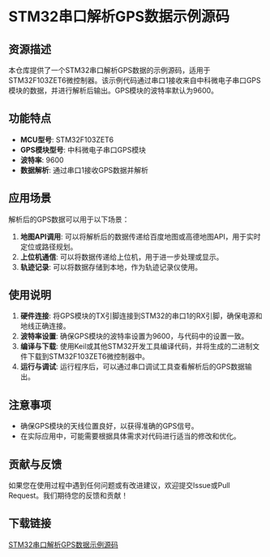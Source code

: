 # STM32串口解析GPS数据示例源码

## 资源描述

本仓库提供了一个STM32串口解析GPS数据的示例源码，适用于STM32F103ZET6微控制器。该示例代码通过串口1接收来自中科微电子串口GPS模块的数据，并进行解析后输出。GPS模块的波特率默认为9600。

## 功能特点

- **MCU型号**: STM32F103ZET6
- **GPS模块型号**: 中科微电子串口GPS模块
- **波特率**: 9600
- **数据解析**: 通过串口1接收GPS数据并解析

## 应用场景

解析后的GPS数据可以用于以下场景：

1. **地图API调用**: 可以将解析后的数据传递给百度地图或高德地图API，用于实时定位或路径规划。
2. **上位机通信**: 可以将数据传递给上位机，用于进一步处理或显示。
3. **轨迹记录**: 可以将数据存储到本地，作为轨迹记录仪使用。

## 使用说明

1. **硬件连接**: 将GPS模块的TX引脚连接到STM32的串口1的RX引脚，确保电源和地线正确连接。
2. **波特率设置**: 确保GPS模块的波特率设置为9600，与代码中的设置一致。
3. **编译与下载**: 使用Keil或其他STM32开发工具编译代码，并将生成的二进制文件下载到STM32F103ZET6微控制器中。
4. **运行与调试**: 运行程序后，可以通过串口调试工具查看解析后的GPS数据输出。

## 注意事项

- 确保GPS模块的天线位置良好，以获得准确的GPS信号。
- 在实际应用中，可能需要根据具体需求对代码进行适当的修改和优化。

## 贡献与反馈

如果您在使用过程中遇到任何问题或有改进建议，欢迎提交Issue或Pull Request。我们期待您的反馈和贡献！

## 下载链接

[STM32串口解析GPS数据示例源码](https://pan.quark.cn/s/28deb06250e4)